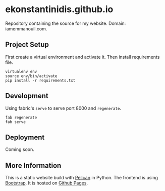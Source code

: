 # ekonstantinidis.github.io
Repository containing the source for my website. Domain: iamemmanouil.com.


## Project Setup
First create a virtual environment and activate it. Then install requirements file.

	virtualenv env
	source env/bin/activate
	pip install -r requirements.txt


## Development
Using fabric's `serve` to serve port 8000 and `regenerate`.

	fab regenerate
	fab serve


## Deployment

Coming soon.


## More Information

This is a static website build with [Pelican](http://www.getpelican.com/) in Python. The frontend is using [Bootstrap](http://www.getbootstrap.com/). It is hosted on [Github Pages](http://pages.github.com/).